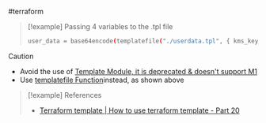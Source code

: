 #terraform 

>[!example] Passing 4 variables to the .tpl file
>```bash
>user_data = base64encode(templatefile("./userdata.tpl", { kms_key = aws_kms_key.vault.id, vault_url = "https://releases.hashicorp.com/vault/1.14.1/vault_1.14.1_linux_amd64.zip", aws_region = "ap-southeast-1", table_name = aws_dynamodb_table.vault_storage.name }))
>```

>[!caution] 
>- Avoid the use of [Template Module, it is deprecated & doesn't support M1](https://registry.terraform.io/providers/hashicorp/template/latest/docs#deprecation)
>- Use [templatefile Function](https://developer.hashicorp.com/terraform/language/functions/templatefile)instead, as shown above

>[!example] References
>- [Terraform template | How to use terraform template - Part 20](https://www.youtube.com/watch?v=6SQwoLv3N98)
